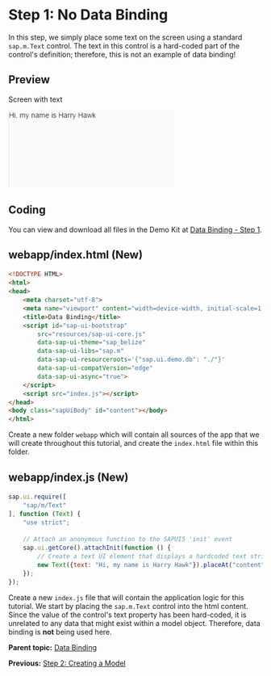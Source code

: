 <!-- loio4cde849dc18949b69bbe152a0aaa19c6 -->

# Step 1: No Data Binding

In this step, we simply place some text on the screen using a standard `sap.m.Text` control. The text in this control is a hard-coded part of the control's definition; therefore, this is not an example of data binding!



## Preview

   
  
<a name="loio4cde849dc18949b69bbe152a0aaa19c6__fig_r1j_pst_mr"/>Screen with text

 ![](images/Tutorial_Data_Binding_Step_1_6d391d5.png "Screen with text") 



## Coding

You can view and download all files in the Demo Kit at [Data Binding - Step 1](https://ui5.sap.com/#/entity/sap.ui.core.tutorial.databinding/sample/sap.ui.core.tutorial.databinding.01).



<a name="loio4cde849dc18949b69bbe152a0aaa19c6__section_ic3_zll_5fb"/>

## webapp/index.html \(New\)

```html
<!DOCTYPE HTML>
<html>
<head>
	<meta charset="utf-8">
	<meta name="viewport" content="width=device-width, initial-scale=1.0">
	<title>Data Binding</title>
	<script id="sap-ui-bootstrap"
		src="resources/sap-ui-core.js"
		data-sap-ui-theme="sap_belize"
		data-sap-ui-libs="sap.m"
		data-sap-ui-resourceroots='{"sap.ui.demo.db": "./"}'
		data-sap-ui-compatVersion="edge"
		data-sap-ui-async="true">
	</script>
	<script src="index.js"></script>
</head>
<body class="sapUiBody" id="content"></body>
</html>
```

Create a new folder `webapp` which will contain all sources of the app that we will create throughout this tutorial, and create the `index.html` file within this folder.



<a name="loio4cde849dc18949b69bbe152a0aaa19c6__section_jc3_zll_5fb"/>

## webapp/index.js \(New\)

```js
sap.ui.require([
	"sap/m/Text"
], function (Text) {
	"use strict";

	// Attach an anonymous function to the SAPUI5 'init' event
	sap.ui.getCore().attachInit(function () {
		// Create a text UI element that displays a hardcoded text string
		new Text({text: "Hi, my name is Harry Hawk"}).placeAt("content");
	});
});
```

Create a new `index.js` file that will contain the application logic for this tutorial. We start by placing the `sap.m.Text` control into the html content. Since the value of the control's text property has been hard-coded, it is unrelated to any data that might exist within a model object. Therefore, data binding is **not** being used here.

**Parent topic:** [Data Binding](data-binding-e531093.md "In this tutorial, we will explain the concepts of data binding in SAPUI5.")

**Previous:** [Step 2: Creating a Model](step-2-creating-a-model-5278bfd.md "In this step, we create a model as container for the data on which your application operates.")

